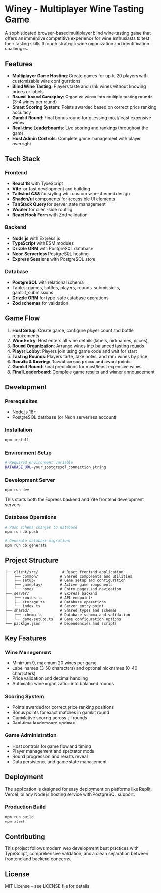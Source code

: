 # Winey - Multiplayer Wine Tasting Game

A sophisticated browser-based multiplayer blind wine-tasting game that offers an immersive competitive experience for wine enthusiasts to test their tasting skills through strategic wine organization and identification challenges.

## Features

- **Multiplayer Game Hosting**: Create games for up to 20 players with customizable wine configurations
- **Blind Wine Tasting**: Players taste and rank wines without knowing prices or labels
- **Round-based Gameplay**: Organize wines into multiple tasting rounds (3-4 wines per round)
- **Smart Scoring System**: Points awarded based on correct price ranking accuracy
- **Gambit Round**: Final bonus round for guessing most/least expensive wines
- **Real-time Leaderboards**: Live scoring and rankings throughout the game
- **Host Admin Controls**: Complete game management with player oversight

## Tech Stack

### Frontend
- **React 18** with TypeScript
- **Vite** for fast development and building
- **Tailwind CSS** for styling with custom wine-themed design
- **Shadcn/ui** components for accessible UI elements
- **TanStack Query** for server state management
- **Wouter** for client-side routing
- **React Hook Form** with Zod validation

### Backend
- **Node.js** with Express.js
- **TypeScript** with ESM modules
- **Drizzle ORM** with PostgreSQL database
- **Neon Serverless** PostgreSQL hosting
- **Express Sessions** with PostgreSQL store

### Database
- **PostgreSQL** with relational schema
- Tables: games, bottles, players, rounds, submissions, gambit_submissions
- **Drizzle ORM** for type-safe database operations
- **Zod schemas** for validation

## Game Flow

1. **Host Setup**: Create game, configure player count and bottle requirements
2. **Wine Entry**: Host enters all wine details (labels, nicknames, prices)
3. **Round Organization**: Arrange wines into balanced tasting rounds
4. **Player Lobby**: Players join using game code and wait for start
5. **Tasting Rounds**: Players taste, take notes, and rank wines by price
6. **Results & Scoring**: Reveal correct prices and award points
7. **Gambit Round**: Final predictions for most/least expensive wines
8. **Final Leaderboard**: Complete game results and winner announcement

## Development

### Prerequisites
- Node.js 18+
- PostgreSQL database (or Neon serverless account)

### Installation
```bash
npm install
```

### Environment Setup
```bash
# Required environment variable
DATABASE_URL=your_postgresql_connection_string
```

### Development Server
```bash
npm run dev
```

This starts both the Express backend and Vite frontend development servers.

### Database Operations
```bash
# Push schema changes to database
npm run db:push

# Generate database migrations
npm run db:generate
```

## Project Structure

```
├── client/src/           # React frontend application
│   ├── common/          # Shared components and utilities
│   ├── setup/           # Game setup and configuration
│   ├── gameplay/        # Active game components
│   └── home/            # Entry pages and navigation
├── server/              # Express backend
│   ├── routes.ts        # API endpoints
│   ├── storage.ts       # Database operations
│   └── index.ts         # Server entry point
├── shared/              # Shared types and schemas
│   ├── schema.ts        # Database schema and validation
│   └── game-setups.ts   # Game configuration options
└── package.json         # Dependencies and scripts
```

## Key Features

### Wine Management
- Minimum 9, maximum 20 wines per game
- Label names (3-60 characters) and optional nicknames (0-40 characters)
- Price validation and decimal handling
- Automatic wine organization into balanced rounds

### Scoring System
- Points awarded for correct price ranking positions
- Bonus points for exact matches in gambit round
- Cumulative scoring across all rounds
- Real-time leaderboard updates

### Game Administration
- Host controls for game flow and timing
- Player management and spectator mode
- Round progression and results reveal
- Data persistence and game state management

## Deployment

The application is designed for easy deployment on platforms like Replit, Vercel, or any Node.js hosting service with PostgreSQL support.

### Production Build
```bash
npm run build
npm start
```

## Contributing

This project follows modern web development best practices with TypeScript, comprehensive validation, and a clean separation between frontend and backend concerns.

## License

MIT License - see LICENSE file for details.